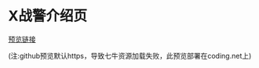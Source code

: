 # X战警介绍页

[预览链接](http://guidetheorient.coding.me/X-MEN-Intro/dist/)

(注:github预览默认https，导致七牛资源加载失败，此预览部署在coding.net上)